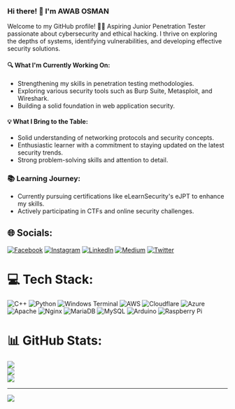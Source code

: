 ### Hi there! 👋 I'm AWAB OSMAN

Welcome to my GitHub profile! 👨‍💻 Aspiring Junior Penetration Tester passionate about cybersecurity and ethical hacking. I thrive on exploring the depths of systems, identifying vulnerabilities, and developing effective security solutions.

#### 🔍 What I'm Currently Working On:
- Strengthening my skills in penetration testing methodologies.
- Exploring various security tools such as Burp Suite, Metasploit, and Wireshark.
- Building a solid foundation in web application security.

#### 💡 What I Bring to the Table:
- Solid understanding of networking protocols and security concepts.
- Enthusiastic learner with a commitment to staying updated on the latest security trends.
- Strong problem-solving skills and attention to detail.
  
### 📚 Learning Journey:
- Currently pursuing certifications like eLearnSecurity's eJPT to enhance my skills.
- Actively participating in CTFs and online security challenges.
  
## 🌐 Socials:
[![Facebook](https://img.shields.io/badge/Facebook-%231877F2.svg?logo=Facebook&logoColor=white)](https://facebook.com/awabmohamedelhassan) [![Instagram](https://img.shields.io/badge/Instagram-%23E4405F.svg?logo=Instagram&logoColor=white)](https://instagram.com/@awab165) [![LinkedIn](https://img.shields.io/badge/LinkedIn-%230077B5.svg?logo=linkedin&logoColor=white)](https://linkedin.com/in/https://www.linkedin.com/in/awab-osman-94b503206/) [![Medium](https://img.shields.io/badge/Medium-12100E?logo=medium&logoColor=white)](https://medium.com/@@awabmohamedelhassan) [![Twitter](https://img.shields.io/badge/Twitter-%231DA1F2.svg?logo=Twitter&logoColor=white)](https://twitter.com/@awab128) 

# 💻 Tech Stack:
![C++](https://img.shields.io/badge/c++-%2300599C.svg?style=for-the-badge&logo=c%2B%2B&logoColor=white) ![Python](https://img.shields.io/badge/python-3670A0?style=for-the-badge&logo=python&logoColor=ffdd54) ![Windows Terminal](https://img.shields.io/badge/Windows%20Terminal-%234D4D4D.svg?style=for-the-badge&logo=windows-terminal&logoColor=white) ![AWS](https://img.shields.io/badge/AWS-%23FF9900.svg?style=for-the-badge&logo=amazon-aws&logoColor=white) ![Cloudflare](https://img.shields.io/badge/Cloudflare-F38020?style=for-the-badge&logo=Cloudflare&logoColor=white) ![Azure](https://img.shields.io/badge/azure-%230072C6.svg?style=for-the-badge&logo=microsoftazure&logoColor=white) ![Apache](https://img.shields.io/badge/apache-%23D42029.svg?style=for-the-badge&logo=apache&logoColor=white) ![Nginx](https://img.shields.io/badge/nginx-%23009639.svg?style=for-the-badge&logo=nginx&logoColor=white) ![MariaDB](https://img.shields.io/badge/MariaDB-003545?style=for-the-badge&logo=mariadb&logoColor=white) ![MySQL](https://img.shields.io/badge/mysql-%2300000f.svg?style=for-the-badge&logo=mysql&logoColor=white) ![Arduino](https://img.shields.io/badge/-Arduino-00979D?style=for-the-badge&logo=Arduino&logoColor=white) ![Raspberry Pi](https://img.shields.io/badge/-RaspberryPi-C51A4A?style=for-the-badge&logo=Raspberry-Pi)
# 📊 GitHub Stats:
![](https://github-readme-stats.vercel.app/api?username=awab128&theme=dark&hide_border=false&include_all_commits=true&count_private=false)<br/>
![](https://github-readme-streak-stats.herokuapp.com/?user=awab128&theme=dark&hide_border=false)<br/>
![](https://github-readme-stats.vercel.app/api/top-langs/?username=awab128&theme=dark&hide_border=false&include_all_commits=true&count_private=false&layout=compact)

---
[![](https://visitcount.itsvg.in/api?id=awab128&icon=0&color=0)](https://visitcount.itsvg.in)

<!-- Proudly created with GPRM ( https://gprm.itsvg.in ) -->
